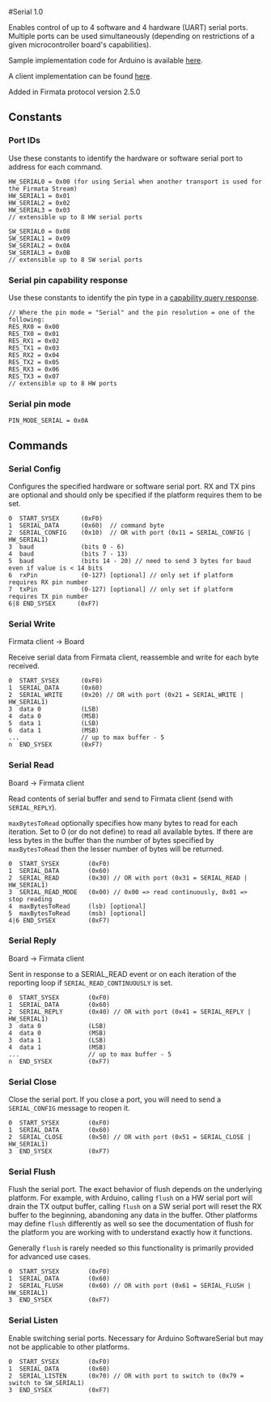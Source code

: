 #Serial 1.0

Enables control of up to 4 software and 4 hardware (UART) serial ports. Multiple ports can be
used simultaneously (depending on restrictions of a given microcontroller board's capabilities).

Sample implementation code for Arduino is available [here](https://github.com/firmata/arduino/blob/master/examples/StandardFirmataPlus/StandardFirmataPlus.ino).

A client implementation can be found [here](https://github.com/jgautier/firmata/blob/master/lib/firmata.js).

Added in Firmata protocol version 2.5.0

## Constants

### Port IDs

Use these constants to identify the hardware or software serial port to address for each command.

```
HW_SERIAL0 = 0x00 (for using Serial when another transport is used for the Firmata Stream)
HW_SERIAL1 = 0x01
HW_SERIAL2 = 0x02
HW_SERIAL3 = 0x03
// extensible up to 8 HW serial ports

SW_SERIAL0 = 0x08
SW_SERIAL1 = 0x09
SW_SERIAL2 = 0x0A
SW_SERIAL3 = 0x0B
// extensible up to 8 SW serial ports
```

### Serial pin capability response

Use these constants to identify the pin type in a [capability query response](https://github.com/firmata/protocol/blob/master/protocol.md#capability-query).

```
// Where the pin mode = "Serial" and the pin resolution = one of the following:
RES_RX0 = 0x00
RES_TX0 = 0x01
RES_RX1 = 0x02
RES_TX1 = 0x03
RES_RX2 = 0x04
RES_TX2 = 0x05
RES_RX3 = 0x06
RES_TX3 = 0x07
// extensible up to 8 HW ports

```

### Serial pin mode

```
PIN_MODE_SERIAL = 0x0A
```

## Commands

### Serial Config

Configures the specified hardware or software serial port. RX and TX pins are optional and should
only be specified if the platform requires them to be set.

```
0  START_SYSEX      (0xF0)
1  SERIAL_DATA      (0x60)  // command byte
2  SERIAL_CONFIG    (0x10)  // OR with port (0x11 = SERIAL_CONFIG | HW_SERIAL1)
3  baud             (bits 0 - 6)
4  baud             (bits 7 - 13)
5  baud             (bits 14 - 20) // need to send 3 bytes for baud even if value is < 14 bits
6  rxPin            (0-127) [optional] // only set if platform requires RX pin number
7  txPin            (0-127) [optional] // only set if platform requires TX pin number
6|8 END_SYSEX      (0xF7)
```

### Serial Write

Firmata client -> Board

Receive serial data from Firmata client, reassemble and write for each byte received.

```
0  START_SYSEX      (0xF0)
1  SERIAL_DATA      (0x60)
2  SERIAL_WRITE     (0x20) // OR with port (0x21 = SERIAL_WRITE | HW_SERIAL1)
3  data 0           (LSB)
4  data 0           (MSB)
5  data 1           (LSB)
6  data 1           (MSB)
...                 // up to max buffer - 5
n  END_SYSEX        (0xF7)
```

### Serial Read

Board -> Firmata client

Read contents of serial buffer and send to Firmata client (send with `SERIAL_REPLY`).

`maxBytesToRead` optionally specifies how many bytes to read for each iteration. Set to 0 (or do not
define) to read all available bytes. If there are less bytes in the buffer than the number of bytes
specified by `maxBytesToRead` then the lesser number of bytes will be returned.

```
0  START_SYSEX        (0xF0)
1  SERIAL_DATA        (0x60)
2  SERIAL_READ        (0x30) // OR with port (0x31 = SERIAL_READ | HW_SERIAL1)
3  SERIAL_READ_MODE   (0x00) // 0x00 => read continuously, 0x01 => stop reading
4  maxBytesToRead     (lsb) [optional]
5  maxBytesToRead     (msb) [optional]
4|6 END_SYSEX         (0xF7)
```

### Serial Reply

Board -> Firmata client

Sent in response to a SERIAL_READ event or on each iteration of the reporting loop if `SERIAL_READ_CONTINUOUSLY` is set.

```
0  START_SYSEX        (0xF0)
1  SERIAL_DATA        (0x60)
2  SERIAL_REPLY       (0x40) // OR with port (0x41 = SERIAL_REPLY | HW_SERIAL1)
3  data 0             (LSB)
4  data 0             (MSB)
3  data 1             (LSB)
4  data 1             (MSB)
...                   // up to max buffer - 5
n  END_SYSEX          (0xF7)
```

### Serial Close

Close the serial port. If you close a port, you will need to send a `SERIAL_CONFIG` message to
reopen it.

```
0  START_SYSEX        (0xF0)
1  SERIAL_DATA        (0x60)
2  SERIAL_CLOSE       (0x50) // OR with port (0x51 = SERIAL_CLOSE | HW_SERIAL1)
3  END_SYSEX          (0xF7)
```

### Serial Flush

Flush the serial port. The exact behavior of flush depends on the underlying platform. For example,
with Arduino, calling `flush` on a HW serial port will drain the TX output buffer, calling `flush`
on a SW serial port will reset the RX buffer to the beginning, abandoning any data in the buffer.
Other platforms may define `flush` differently as well so see the documentation of flush for the
platform you are working with to understand exactly how it functions.

Generally `flush` is rarely needed so this functionality is primarily provided for advanced use
cases.

```
0  START_SYSEX        (0xF0)
1  SERIAL_DATA        (0x60)
2  SERIAL_FLUSH       (0x60) // OR with port (0x61 = SERIAL_FLUSH | HW_SERIAL1)
3  END_SYSEX          (0xF7)
```

### Serial Listen

Enable switching serial ports. Necessary for Arduino SoftwareSerial but may not be applicable to
other platforms.

```
0  START_SYSEX        (0xF0)
1  SERIAL_DATA        (0x60)
2  SERIAL_LISTEN      (0x70) // OR with port to switch to (0x79 = switch to SW_SERIAL1)
3  END_SYSEX          (0xF7)
```
